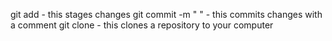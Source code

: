 git add - this stages changes
git commit -m " " - this commits changes with a comment
git clone <ssh key> - this clones a repository to your computer